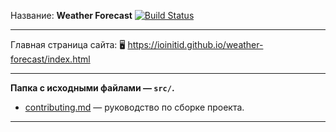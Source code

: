 Название: **Weather Forecast** [![Build Status](https://travis-ci.com/IOINITID/weather-forecast.svg?branch=master)](https://travis-ci.com/IOINITID/weather-forecast)

---

Главная страница сайта: 🖥️ https://ioinitid.github.io/weather-forecast/index.html

---

**Папка с исходными файлами — `src/`.**

- [contributing.md](contributing.md) — руководство по сборке проекта.

---
